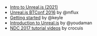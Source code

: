 * [Intro to Unreal.js (2021)](https://www.youtube.com/watch?v=42IXsn4BZ3A&list=PLZfqZ8S_29LH_OKpxKf3ghBU6pcKWyERM&ab_channel=CodeSpells)
* [Unreal.js BTConf 2016](https://www.youtube.com/watch?v=MKA5LifaOtE) by @mflux
* [Getting started](https://www.youtube.com/watch?v=XxPSLjBg7DU) by @keyle
* [Introduction to Unreal.js](https://www.youtube.com/watch?v=QDEy71oiHOg) by @youdaman
* [NDC 2017 tutorial videos](https://www.youtube.com/watch?v=3F0TGGqedkQ&list=PLqBsFNTt7-asHjubQY0Xv7QgLWLfbzs9N) by crocuis
